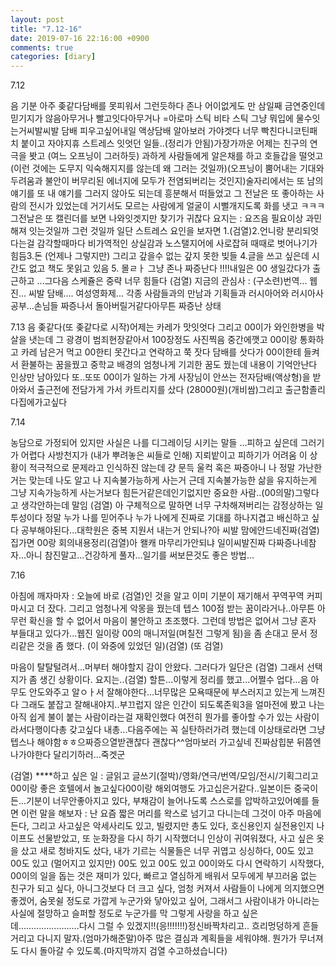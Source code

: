 ```yaml
---
layout: post
title: "7.12-16"
date: 2019-07-16 22:16:00 +0900
comments: true 
categories: [diary] 
---
```




7.12

음 기분 아주 좆같다담배를 못피워서 그런듯하다 존나 어이없게도 만 삼일째 금연중인데 믿기지가 않음아무거나 빨고잇다아무거나 =아로마 스틱 비타 스틱 그냥 뭐입에 물수잇는거씨발씨발 담배 피우고싶어내일 액상담배 알아보러 가야겟다 너무 빡친다니코틴패치 붙이고 자야지휴 스트레스 잇엇던 일들..(정리가 안됨)가장가까운 어제는 친구의 연극을 봣고 (여느 오프닝이 그러하듯) 과하게 사람들에게 알은채를 하고 호들갑을 떨엇고 (이런 것에는 도무지 익숙해지지를 않는데 왜 그러는 것일까)(오프닝이 뿜어내는 기대와 두려움과 불안이 버무리된 에너지에 모두가 전염되버리는 것인지)술자리에서는 또 남의 얘기를 또 내 얘기를 그러지 않아도 되는데 흥분해서 떠들었고 그 전날은 또 좋아하는 사람의 전시가 있었는데 거기서도 모르는 사람에게 얼굴이 시뻘개지도록 화를 냇고 ㅋㅋㅋ그전날은 또 캘린더를 보면 나와잇겟지만 찾기가 귀찮다 요지는 : 요즈음 필요이상 과민해져 잇는것일까 그런 것일까 일단 스트레스 요인을 보자면 
1.(검열)2.언니랑 분리되엇다는걸 감각할때마다 비가역적인 상실감과 노스탤지어에 사로잡혀 때때로 벗어나기가 힘듬3.돈 (언제나 그렇지만) 그리고 갚을수 없는 갚지 못한 빚들 4.글을 쓰고 싶은데 시간도 없고 책도 못읽고 있음 5. 몰ㄹㅏ 그냥 존나 짜증난다 !!!!내일은 00 생일갔다가 출근하고 ...그다음 스케쥴은 중략 너무 힘들다 
(검열)
지금의 관심사 : (구소련)번역... 웹진... 씨발 담배.... 여성영화제... 각종 사람들과의 만남과 기획들과 러시아어와 러시아사 공부...손님들 짜증나서 돌아버릴거같다아무튼 짜증난 상태 







7.13
음 좆같다(또 좆같다로 시작)어제는 카레가 맛잇엇다 그리고 00이가 와인한병을 박살을 냇는데 그 광경이 범죄현장같아서 100장정도 사진찍음 중간에깻고 00이랑 통화하고 카레 남은거 먹고 00한티 못간다고 연락하고 쭉 잣다 담배를 삿다가 00이한테 들켜서 환불하는 꿈을꿨고 중학교 배경의 엄청나게 기괴한 꿈도 꿨는데 내용이 기억안난다 인상만 남아있다 또..또또 00이가 일하는 가게 사장님이 안쓰는 전자담배(액상형)을 받아와서 출근전에 전담가게 가서 카트리지를 샀다 (28000원)(개비쌈)그리고 출근함졸리다집에가고싶다 





7.14

농담으로 가정되어 있지만 사실은 나를 디그레이딩 시키는 말들 ...피하고 싶은데 그러기가 어렵다 사방천지가 (내가 뿌려놓은 씨들로 인해) 지뢰밭이고 피하기가 어려움 이 상황이 적극적으로 문제라고 인식하진 않는데 걍 문득 울컥 혹은 짜증아니 나 정말 가난한거는 맞는데 나도 알고 나 지속불가능하게 사는거 근데 지속불가능한 삶을 유지하는게 그냥 지속가능하게 사는거보다 힘든거같은데인기없지만 중요한 사람..(00의말)그렇다고 생각안하는데 말임
(검열)
아 구체적으로 말하면 너무 구차해져버리는 감정상하는 일 투성이다 정말 누가 나를 믿어주나 누가 나에게 진짜로 기대를 하나지겹고 배신하고 싶다 공부해야된다...대학원은 중복 지원서 내는거 안되나?아 씨발 맘에안드네진짜(검열)
집가면 00랑 회의내용정리(검열)아 왤캐 마무리가안되냐 일이씨발진짜 다짜증나네참자...아니 참진말고...건강하게 풀자...일기를 써보믄것도 좋은 방법... 





7.16

아침에 깨자마자 : 오늘에 바로 (검열)인 것을 알고 이미 기분이 재기해서 꾸역꾸역 커피 마시고 더 잤다. 그리고 엄청나게 악몽을 꿨는데 텝스 100점 받는 꿈이라거나..아무튼 아무런 확신을 할 수 없어서 마음이 불안하고 초조했다. 그런데 방법은 없어서 그냥 혼자 부들대고 있다가...웹진 일이랑 00의 매니저일(며칠전 그렇게 됨)을 좀 손대고 문서 정리같은 것을 좀 했다. (이 와중에 있었던 일)(검열)
(또 검열)

마음이 탈탈털려서...머부터 해야할지 감이 안왔다. 그러다가 일단은 (검열) 그래서 선택지가 좀 생긴 상황이다. 요지는..(검열)
할튼...이렇게 정리를 했고...어쩔수 업다...음 아무도 안도와주고 알ㅇㅏ서 잘해야한다...너무많은 모욕때문에 부스러지고 있는게 느껴진다 그래도 붙잡고 잘해내야지..부끄럽지 않은 인간이 되도록존윅3을 얼마전에 봤고 나는 아직 쉽게 불이 붙는 사람이라는걸 재확인했다 여전히 뭔가를 좋아할 수가 있는 사람이라서다행이다총 갖고싶다 내총...다음주에는 꼭 실탄하러가려 했는데 이상태로라면 그냥 텝스나 해야함ㅎㅎ으짜증으열받괜찮다 괜찮다^^엄마보러 가고싶네 진짜삼힙분 뒤쯤엔 나가야한다 달리기하러...죽겟군

(검열)
****하고 싶은 일 : 글읽고 글쓰기(절박)/영화/연극/번역/모임/전시/기획그리고 00이랑 좋은 호텔에서 놀고싶다00이랑 해외여행도 가고십은거같다..일본이든 중국이든...기분이 너무안좋아지고 있다, 부채감이 늘어나도록 스스로를 압박하고있어예를 들면 이런 말을 해보자 : 난 요즘 짧은 머리를 왁스로 넘기고 다니는데 그것이 아주 마음에 든다, 그리고 사고싶은 악세사리도 있고, 빌렸지만 총도 있다, 호신용인지 실전용인지 나이프도 선물받았고, 또 눈화장을 다시 하기  시작했더니 인상이 귀여워졌다, 사고 싶은 옷을 샀고 새로 청바지도 샀다, 내가 기르는 식물들은 너무 귀엽고 싱싱하다, 00도 있고 00도 있고 (멀어지고 있지만) 00도 있고 00도 있고 00이와도 다시 연락하기 시작했다, 00이의 일을 돕는 것은 재미가 있다, 빠르고 열심하게 배워서 모두에게 부끄러움 없는 친구가 되고 싶다, 아니그것보다 더 크고 싶다, 엄청 커져서 사람들이 나에게 의지했으면 좋겠어, 숨못쉴 정도로 가깝게 누군가와 닿아있고 싶어, 그래서그 사람이내가 아니라는 사실에 절망하고 슬퍼할 정도로 누군가를 막 그렇게 사랑을 하고 싶은데........................다시 그럴 수 있겠지!!(응!!!!!!!)정신바짝차리고.. 흐리멍덩하게 흔들거리고 다니지 말자.(엄마가해준말)아주 많은 결심과 계획들을 세워야해. 뭔가가 무너져도 다시 돌아갈 수 있도록.(마지막까지 검열 수고하셨습니다)
  

